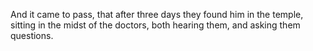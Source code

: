 And it came to pass, that after three days they found him in the temple, sitting in the midst of the doctors, both hearing them, and asking them questions.
